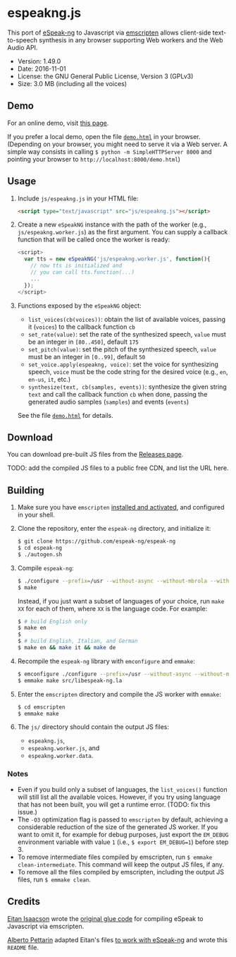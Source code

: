 # espeakng.js

This port of
[eSpeak-ng](https://github.com/espeak-ng/espeak-ng)
to Javascript via
[emscripten](http://emscripten.org)
allows client-side text-to-speech synthesis in any browser
supporting Web workers and the Web Audio API.

* Version: 1.49.0
* Date: 2016-11-01
* License: the GNU General Public License, Version 3 (GPLv3)
* Size: 3.0 MB (including all the voices)


## Demo

For an online demo, visit [this page](https://www.readbeyond.it/espeakng/).

If you prefer a local demo, open the file [`demo.html`](demo.html) in your browser.
(Depending on your browser, you might need to serve it via a Web server.
A simple way consists in calling `$ python -m SimpleHTTPServer 8000`
and pointing your browser to `http://localhost:8000/demo.html`)


## Usage

1. Include `js/espeakng.js` in your HTML file:

    ```html
    <script type="text/javascript" src="js/espeakng.js"></script>
    ```

2. Create a new `eSpeakNG` instance with the path of the worker
   (e.g., `js/espeakng.worker.js`) as the first argument.
   You can supply a callback function that will be called once the worker is ready:

    ```js
    <script>
      var tts = new eSpeakNG('js/espeakng.worker.js', function(){
        // now tts is initialized and
        // you can call tts.function(...)
        ...
      });
    </script>
    ```

3. Functions exposed by the `eSpeakNG` object:

    * `list_voices(cb(voices))`: obtain the list of available voices, passing it (`voices`) to the callback function `cb`
    * `set_rate(value)`: set the rate of the synthesized speech, `value` must be an integer in `[80..450]`, default `175`
    * `set_pitch(value)`: set the pitch of the synthesized speech, `value` must be an integer in `[0..99]`, default `50`
    * `set_voice.apply(espeakng, voice)`: set the voice for synthesizing speech, `voice` must be the code string for the desired voice (e.g., `en`, `en-us`, `it`, etc.)
    * `synthesize(text, cb(samples, events))`: synthesize the given string `text` and call the callback function `cb` when done, passing the generated audio samples (`samples`) and events (`events`)

    See the file [`demo.html`](demo.html) for details.


## Download

You can download pre-built JS files from the [Releases page](https://github.com/espeak-ng/espeak-ng/releases).

TODO: add the compiled JS files to a public free CDN, and list the URL here.


## Building

1. Make sure you have `emscripten`
   [installed and activated](http://kripken.github.io/emscripten-site/docs/getting_started/downloads.html),
   and configured in your shell.

2. Clone the repository, enter the `espeak-ng` directory, and initialize it:

    ```bash
    $ git clone https://github.com/espeak-ng/espeak-ng
    $ cd espeak-ng
    $ ./autogen.sh
    ```

3. Compile `espeak-ng`:

    ```bash
    $ ./configure --prefix=/usr --without-async --without-mbrola --without-sonic
    $ make
    ```

    Instead, if you just want a subset of languages of your choice,
    run `make XX` for each of them, where `XX` is the language code.
    For example:

    ```bash
    $ # build English only
    $ make en
    $
    $ # build English, Italian, and German
    $ make en && make it && make de
    ```

4. Recompile the `espeak-ng` library with `emconfigure` and `emmake`:

    ```bash
    $ emconfigure ./configure --prefix=/usr --without-async --without-mbrola --without-sonic
    $ emmake make src/libespeak-ng.la
    ```

5. Enter the `emscripten` directory and compile the JS worker with `emmake`:

    ```bash
    $ cd emscripten
    $ emmake make
    ```

6. The `js/` directory should contain the output JS files:

    * `espeakng.js`,
    * `espeakng.worker.js`, and
    * `espeakng.worker.data`.

### Notes

* Even if you build only a subset of languages,
  the `list_voices()` function will still list all the available voices.
  However, if you try using language that has not been built,
  you will get a runtime error.
  (TODO: fix this issue.)
* The `-O3` optimization flag is passed to `emscripten` by default,
  achieving a considerable reduction of the size of the generated JS worker.
  If you want to omit it, for example for debug purposes,
  just export the `EM_DEBUG` environment variable with value `1`
  (i.e., `$ export EM_DEBUG=1`) before step 3.
* To remove intermediate files compiled by emscripten,
  run `$ emmake clean-intermediate`.
  This command will keep the output JS files, if any.
* To remove all the files compiled by emscripten,
  including the output JS files,
  run `$ emmake clean`.


## Credits

[Eitan Isaacson](https://blog.monotonous.org/) wrote the [original glue code](https://github.com/eeejay/espeak/tree/emscripten) for compiling eSpeak to Javascript via emscripten.

[Alberto Pettarin](http://www.albertopettarin.it) adapted Eitan's files [to work with eSpeak-ng](https://github.com/pettarin/espeak-ng/tree/emscripten) and wrote this `README` file.
